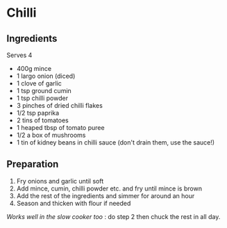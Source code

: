 Chilli
======




Ingredients
-----------

Serves 4

* 400g mince 
* 1 largo onion (diced)
* 1 clove of garlic
* 1 tsp ground cumin
* 1 tsp chilli powder
* 3 pinches of dried chilli flakes
* 1/2 tsp paprika
* 2 tins of tomatoes
* 1 heaped tbsp of tomato puree
* 1/2 a box of mushrooms
* 1 tin of kidney beans in chilli sauce (don't drain them, use the sauce!)



Preparation
-----------

1. Fry onions and garlic until soft
2. Add mince, cumin, chilli powder etc. and fry until mince is brown
3. Add the rest of the ingredients and simmer for around an hour
4. Season and thicken with flour if needed


_Works well in the slow cooker too_ : do step 2 then chuck the rest in all day.
